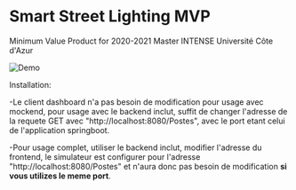 # Smart Street Lighting MVP
Minimum Value Product for 2020-2021 Master INTENSE Université Côte d'Azur

![Demo](https://s2.gifyu.com/images/Demo593a50d786ef8422.gif)



Installation:

-Le client dashboard n'a pas besoin de modification pour usage avec mockend, pour usage avec le backend inclut, suffit de changer l'adresse de la requete GET avec "http://localhost:8080/Postes", avec le port etant celui de l'application springboot.

-Pour usage complet, utiliser le backend inclut, modifier l'adresse du frontend, le simulateur est configurer pour l'adresse "http://localhost:8080/Postes" et n'aura donc pas besoin de modification **si vous utilizes le meme port**.
